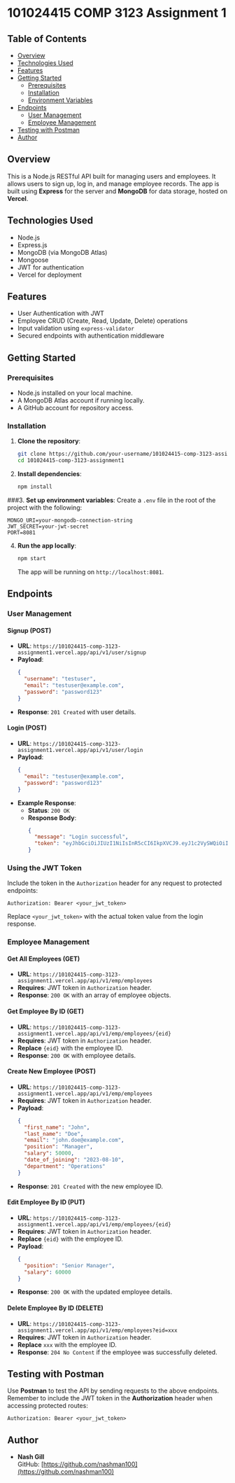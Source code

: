# 101024415 COMP 3123 Assignment 1

## Table of Contents
- [Overview](#overview)
- [Technologies Used](#technologies-used)
- [Features](#features)
- [Getting Started](#getting-started)
  - [Prerequisites](#prerequisites)
  - [Installation](#installation)
  - [Environment Variables](#environment-variables)
- [Endpoints](#endpoints)
  - [User Management](#user-management)
  - [Employee Management](#employee-management)
- [Testing with Postman](#testing-with-postman)
- [Author](#author)

## Overview
This is a Node.js RESTful API built for managing users and employees. It allows users to sign up, log in, and manage employee records. The app is built using **Express** for the server and **MongoDB** for data storage, hosted on **Vercel**.

## Technologies Used
- Node.js
- Express.js
- MongoDB (via MongoDB Atlas)
- Mongoose
- JWT for authentication
- Vercel for deployment

## Features
- User Authentication with JWT
- Employee CRUD (Create, Read, Update, Delete) operations
- Input validation using `express-validator`
- Secured endpoints with authentication middleware

## Getting Started
### Prerequisites
- Node.js installed on your local machine.
- A MongoDB Atlas account if running locally.
- A GitHub account for repository access.

### Installation
1. **Clone the repository**:
   ```bash
   git clone https://github.com/your-username/101024415-comp-3123-assignment1.git
   cd 101024415-comp-3123-assignment1
   ```
2. **Install dependencies**:
   ```bash
   npm install
   ```
###3. **Set up environment variables**:
   Create a `.env` file in the root of the project with the following:
   ```env
   MONGO_URI=your-mongodb-connection-string
   JWT_SECRET=your-jwt-secret
   PORT=8081
   ```

4. **Run the app locally**:
   ```bash
   npm start
   ```
   The app will be running on `http://localhost:8081`.

## Endpoints

### User Management
#### Signup (POST)
- **URL**: `https://101024415-comp-3123-assignment1.vercel.app/api/v1/user/signup`
- **Payload**:
  ```json
  {
    "username": "testuser",
    "email": "testuser@example.com",
    "password": "password123"
  }
  ```
- **Response**: `201 Created` with user details.

#### Login (POST)
- **URL**: `https://101024415-comp-3123-assignment1.vercel.app/api/v1/user/login`
- **Payload**:
  ```json
  {
    "email": "testuser@example.com",
    "password": "password123"
  }
  ```
- **Example Response**:
  - **Status**: `200 OK`
  - **Response Body**:
    ```json
    {
      "message": "Login successful",
      "token": "eyJhbGciOiJIUzI1NiIsInR5cCI6IkpXVCJ9.eyJ1c2VySWQiOiI2MGZhZGEzZjViZmRhNzM3MzY4OTZhODgiLCJpYXQiOjE2MzI2NDA2OTQsImV4cCI6MTYzMjY0NDI5NH0.V1uYRTBCdy7D2ih5eZ1JmRZlU5nV6r-Lg4jTl4J-Vvk"
    }
    ```

### Using the JWT Token
Include the token in the `Authorization` header for any request to protected endpoints:
```
Authorization: Bearer <your_jwt_token>
```
Replace `<your_jwt_token>` with the actual token value from the login response.

### Employee Management
#### Get All Employees (GET)
- **URL**: `https://101024415-comp-3123-assignment1.vercel.app/api/v1/emp/employees`
- **Requires**: JWT token in `Authorization` header.
- **Response**: `200 OK` with an array of employee objects.

#### Get Employee By ID (GET)
- **URL**: `https://101024415-comp-3123-assignment1.vercel.app/api/v1/emp/employees/{eid}`
- **Requires**: JWT token in `Authorization` header.
- **Replace** `{eid}` with the employee ID.
- **Response**: `200 OK` with employee details.

#### Create New Employee (POST)
- **URL**: `https://101024415-comp-3123-assignment1.vercel.app/api/v1/emp/employees`
- **Requires**: JWT token in `Authorization` header.
- **Payload**:
  ```json
  {
    "first_name": "John",
    "last_name": "Doe",
    "email": "john.doe@example.com",
    "position": "Manager",
    "salary": 50000,
    "date_of_joining": "2023-08-10",
    "department": "Operations"
  }
  ```
- **Response**: `201 Created` with the new employee ID.

#### Edit Employee By ID (PUT)
- **URL**: `https://101024415-comp-3123-assignment1.vercel.app/api/v1/emp/employees/{eid}`
- **Requires**: JWT token in `Authorization` header.
- **Replace** `{eid}` with the employee ID.
- **Payload**:
  ```json
  {
    "position": "Senior Manager",
    "salary": 60000
  }
  ```
- **Response**: `200 OK` with the updated employee details.

#### Delete Employee By ID (DELETE)
- **URL**: `https://101024415-comp-3123-assignment1.vercel.app/api/v1/emp/employees?eid=xxx`
- **Requires**: JWT token in `Authorization` header.
- **Replace** `xxx` with the employee ID.
- **Response**: `204 No Content` if the employee was successfully deleted.

## Testing with Postman
Use **Postman** to test the API by sending requests to the above endpoints.  
Remember to include the JWT token in the **Authorization** header when accessing protected routes:
```
Authorization: Bearer <your_jwt_token>
```

## Author
- **Nash Gill**  
  GitHub: [https://github.com/nashman100](https://github.com/nashman100)
